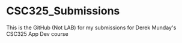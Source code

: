# CSC325_Submissions
This is the GitHub (Not LAB) for my submissions for Derek Munday's CSC325 App Dev course
